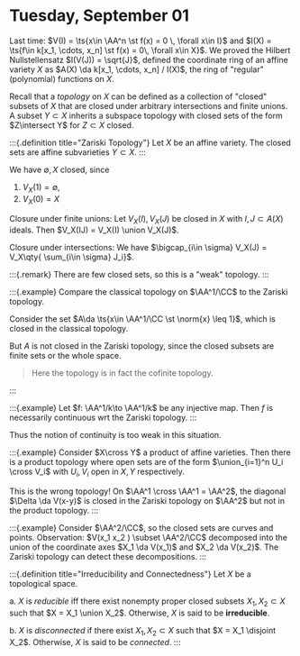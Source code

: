 # Tuesday, September 01

Last time: $V(I) = \ts{x\in \AA^n \st f(x) = 0 \, \forall x\in I}$ and $I(X) = \ts{f\in k[x_1, \cdots, x_n] \st f(x) = 0\, \forall x\in X}$.
We proved the Hilbert Nullstellensatz $I(V(J)) = \sqrt{J}$, defined the coordinate ring of an affine variety $X$ as $A(X) \da k[x_1, \cdots, x_n] / I(X)$, the ring of "regular" (polynomial) functions on $X$.

Recall that a *topology* on $X$ can be defined as a collection of "closed" subsets of $X$ that are closed under arbitrary intersections and finite unions.
A subset $Y\subset X$ inherits a subspace topology with closed sets of the form $Z\intersect Y$ for $Z\subset X$ closed.


:::{.definition title="Zariski Topology"}
Let $X$ be an affine variety.
The closed sets are affine subvarieties $Y\subset X$.
:::


We have $\emptyset, X$ closed, since 

1. $V_X(1) = \emptyset$,
2. $V_X(0) = X$

Closure under finite unions:
Let $V_X(I), V_X(J)$ be closed in $X$ with $I, J \subset A(X)$ ideals.
Then $V_X(IJ) = V_X(I) \union V_X(J)$.

Closure under intersections:
We have $\bigcap_{i\in \sigma} V_X(J) = V_X\qty{ \sum_{i\in \sigma} J_i}$.

:::{.remark}
There are few closed sets, so this is a "weak" topology.
:::


:::{.example}
Compare the classical topology on $\AA^1/\CC$ to the Zariski topology.

Consider the set 
$A\da \ts{x\in \AA^1/\CC \st \norm{x} \leq 1}$, 
which is closed in the classical topology.

But $A$ is not closed in the Zariski topology, since the closed subsets are finite sets or the whole space.

> Here the topology is in fact the cofinite topology.

:::

:::{.example}
Let $f: \AA^1/k\to \AA^1/k$ be any injective map.
Then $f$ is necessarily continuous wrt the Zariski topology.
:::

Thus the notion of continuity is too weak in this situation.

:::{.example}
Consider $X\cross Y$ a product of affine varieties.
Then there is a product topology where open sets are of the form $\union_{i=1}^n U_i \cross V_i$ with $U_i, V_i$ open in $X, Y$ respectively.

This is the wrong topology!
On $\AA^1 \cross \AA^1 = \AA^2$, the diagonal $\Delta \da V(x-y)$ is closed in the Zariski topology on $\AA^2$ but not in the product topology.
:::

:::{.example}
Consider $\AA^2/\CC$, so the closed sets are curves and points.
Observation: $V(x_1 x_2 ) \subset \AA^2/\CC$ decomposed into the union of the coordinate axes $X_1 \da V(x_1)$ and $X_2 \da V(x_2)$.
The Zariski topology can detect these decompositions.
:::

:::{.definition title="Irreducibility and Connectedness"}
Let $X$ be a topological space.

a. $X$ is *reducible* iff there exist nonempty proper closed subsets $X_1 ,X_2 \subset X$ such that $X = X_1 \union X_2$.
  Otherwise, $X$ is said to be **irreducible**.

b. $X$ is *disconnected* if there exist $X_1, X_2 \subset X$ such that $X = X_1 \disjoint X_2$.
  Otherwise, $X$ is said to be *connected*.
:::








